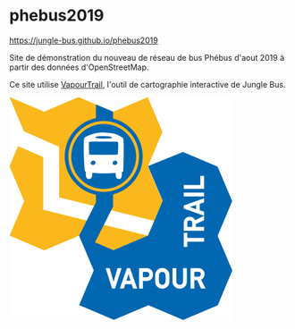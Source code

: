 # phebus2019

https://jungle-bus.github.io/phebus2019

Site de démonstration du nouveau de réseau de bus Phébus d'aout 2019 à partir des données d'OpenStreetMap.

Ce site utilise [VapourTrail](http://github.com/jungle-bus/vapourtrail), l'outil de cartographie interactive de Jungle Bus.

![logo vapourtrail](https://github.com/Jungle-Bus/resources/raw/master/logo/Logo_Jungle_Bus-VapourTrail.png)
